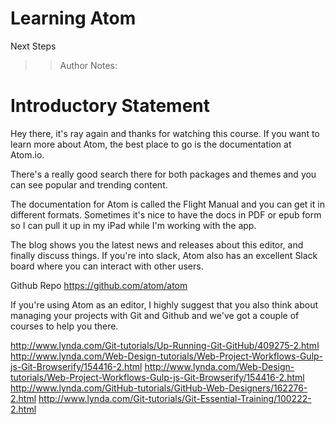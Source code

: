 <!-- .slide: data-state="title" -->
# Learning Atom
Next Steps

> > Author Notes:

Introductory Statement
========================
Hey there, it's ray again and thanks for watching this course. If you want to learn more about Atom, the best place to go is the documentation at Atom.io.

There's a really good search there for both packages and themes and you can see popular and trending content.

The documentation for Atom is called the Flight Manual and you can get it in different formats. Sometimes it's nice to have the docs in PDF or epub form so I can pull it up in my iPad while I'm working with the app.

The blog shows you the latest news and releases about this editor, and finally discuss things. If you're into slack, Atom also has an excellent Slack board where you can interact with other users.




Github Repo
https://github.com/atom/atom


If you're using Atom as an editor, I highly suggest that you also think about managing your projects with Git and Github and we've got a couple of courses to help you there.

http://www.lynda.com/Git-tutorials/Up-Running-Git-GitHub/409275-2.html
http://www.lynda.com/Web-Design-tutorials/Web-Project-Workflows-Gulp-js-Git-Browserify/154416-2.html
http://www.lynda.com/Web-Design-tutorials/Web-Project-Workflows-Gulp-js-Git-Browserify/154416-2.html
http://www.lynda.com/GitHub-tutorials/GitHub-Web-Designers/162276-2.html
http://www.lynda.com/Git-tutorials/Git-Essential-Training/100222-2.html
